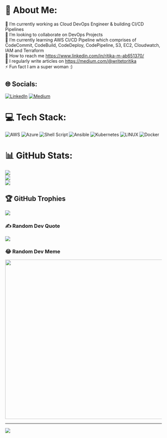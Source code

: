 # 💫 About Me:
🔭 I’m currently working as Cloud DevOps Engineer & building CI/CD Pipelines<br>👯 I’m looking to collaborate on DevOps Projects<br>🌱 I’m currently learning AWS CI/CD Pipeline which comprises of CodeCommit, CodeBuild, CodeDeploy, CodePipeline, S3, EC2, Cloudwatch, IAM and Terraform <br>🤝 How to reach me https://www.linkedin.com/in/ritika-m-ab651370/<br>💬 I regularly write articles on https://medium.com/@writetoritika<br>⚡ Fun fact I am a super woman :)


## 🌐 Socials:
[![LinkedIn](https://img.shields.io/badge/LinkedIn-%230077B5.svg?logo=linkedin&logoColor=white)](https://linkedin.com/in/https://www.linkedin.com/in/ritika-m-ab651370/) [![Medium](https://img.shields.io/badge/Medium-12100E?logo=medium&logoColor=white)](https://medium.com/@https://medium.com/@writetoritika) 

# 💻 Tech Stack:
![AWS](https://img.shields.io/badge/AWS-%23FF9900.svg?style=for-the-badge&logo=amazon-aws&logoColor=white) ![Azure](https://img.shields.io/badge/azure-%230072C6.svg?style=for-the-badge&logo=azure-devops&logoColor=white) ![Shell Script](https://img.shields.io/badge/shell_script-%23121011.svg?style=for-the-badge&logo=gnu-bash&logoColor=white) ![Ansible](https://img.shields.io/badge/ansible-%231A1918.svg?style=for-the-badge&logo=ansible&logoColor=white) ![Kubernetes](https://img.shields.io/badge/kubernetes-%23326ce5.svg?style=for-the-badge&logo=kubernetes&logoColor=white) ![LINUX](https://img.shields.io/badge/Linux-FCC624?style=for-the-badge&logo=linux&logoColor=black) ![Docker](https://img.shields.io/badge/docker-%230db7ed.svg?style=for-the-badge&logo=docker&logoColor=white)
# 📊 GitHub Stats:
![](https://github-readme-stats.vercel.app/api?username=writetoritika&theme=radical&hide_border=true&include_all_commits=true&count_private=true)<br/>
![](https://github-readme-streak-stats.herokuapp.com/?user=writetoritika&theme=radical&hide_border=true)<br/>
![](https://github-readme-stats.vercel.app/api/top-langs/?username=writetoritika&theme=radical&hide_border=true&include_all_commits=true&count_private=true&layout=compact)

## 🏆 GitHub Trophies
![](https://github-profile-trophy.vercel.app/?username=writetoritika&theme=radical&no-frame=false&no-bg=true&margin-w=4)

### ✍️ Random Dev Quote
![](https://quotes-github-readme.vercel.app/api?type=horizontal&theme=radical)

### 😂 Random Dev Meme
<img src="https://rm.up.railway.app/" width="512px"/>

---
[![](https://visitcount.itsvg.in/api?id=writetoritika&icon=0&color=0)](https://visitcount.itsvg.in)

<!-- Proudly created with GPRM ( https://gprm.itsvg.in ) -->
